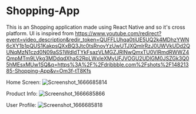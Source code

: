 # Shopping-App
This is an Shopping application made using React Native and so it's cross platform. UI is inspired from https://www.youtube.com/redirect?event=video_description&redir_token=QUFFLUhqa0tiUE5UQ2k4MDhzYWN6cXY1b1pQUS1KakpsQXxBQ3Jtc0tsRnoyYzUwUTJXQmlrRzJ0UWVkUDd2QUNqMzN1czd0N09aSS1WdldTYkFsazVLMGZJRlNwQmxTU0VlRmdRWWZ4QmpMTm9LVkg3MDdqdXhaS2RpLWxIeXMyUFJVOGU2UDlGM0JSZGk3Q05hMEsxMUw1SQ&q=https%3A%2F%2Fdribbble.com%2Fshots%2F14821385-Shopping-App&v=Om3f-tT8Kfs

Home Screen:
![Screenshot_1666685814](https://user-images.githubusercontent.com/86700664/197721005-88083bfa-59f3-4cf8-879c-e5f9d44a92bd.png)


Product Info:
![Screenshot_1666685866](https://user-images.githubusercontent.com/86700664/197721111-62a8a5c4-4106-4d88-9ec6-a6d973a76b29.png)


User Profile:
![Screenshot_1666685818](https://user-images.githubusercontent.com/86700664/197721047-1e87a53b-d242-4822-a167-7032dc96ef28.png)

